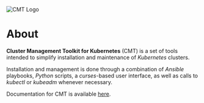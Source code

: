 ![CMT Logo](images/cmt_logo.png)

# About

__Cluster Management Toolkit for Kubernetes__ (CMT) is a set of tools intended
to simplify installation and maintenance of _Kubernetes_ clusters.

Installation and management is done through a combination of _Ansible_ playbooks,
_Python_ scripts, a _curses_-based user interface, as well as calls to _kubectl_
or _kubeadm_ whenever necessary.

Documentation for CMT is available [here](docs/README.md).
